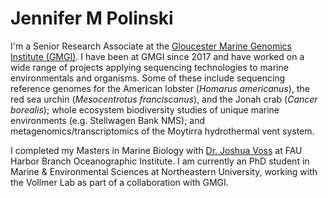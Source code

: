 # Jennifer M Polinski

I'm a Senior Research Associate at the [Gloucester Marine Genomics Institute (GMGI)](www.gmgi.org). I have been at GMGI since 2017 and have worked on a wide range of projects applying sequencing technologies to marine environmentals and organisms. Some of these include sequencing reference genomes for the American lobster (*Homarus americanus*), the red sea urchin (*Mesocentrotus franciscanus*), and the Jonah crab (*Cancer borealis*); whole ecosystem biodiversity studies of unique marine environments (e.g. Stellwagen Bank NMS); and metagenomics/transcriptomics of the Moytirra hydrothermal vent system.  

I completed my Masters in Marine Biology with [Dr. Joshua Voss](https://vosslab.weebly.com/) at FAU Harbor Branch Oceanographic Institute. 
I am currently an PhD student in Marine & Environmental Sciences at Northeastern University, working with the Vollmer Lab as part of a collaboration with GMGI.

